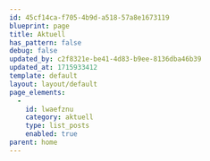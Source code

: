 ```yaml
---
id: 45cf14ca-f705-4b9d-a518-57a8e1673119
blueprint: page
title: Aktuell
has_pattern: false
debug: false
updated_by: c2f8321e-be41-4d83-b9ee-8136dba46b39
updated_at: 1715933412
template: default
layout: layout/default
page_elements:
  -
    id: lwaefznu
    category: aktuell
    type: list_posts
    enabled: true
parent: home
---
```

